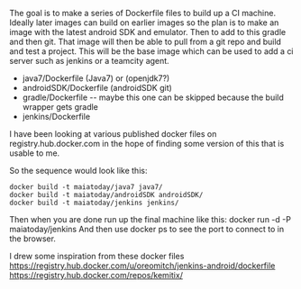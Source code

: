 The goal is to make a series of Dockerfile files to build up a CI machine. Ideally later images can build on earlier images so the plan is to make an image with the latest android SDK and emulator. Then to add to this gradle and then git. That image will then be able to pull from a git repo and build and test a project. This will be the base image which can be used to add a ci server such as jenkins or a teamcity agent.

* java7/Dockerfile (Java7) or (openjdk7?)
* androidSDK/Dockerfile (androidSDK git)
* gradle/Dockerfile    -- maybe this one can be skipped because the build wrapper gets gradle
* jenkins/Dockerfile 


I have been looking at various published docker files on registry.hub.docker.com in the hope of finding some version of this that is usable to me.

So the sequence would look like this:

    docker build -t maiatoday/java7 java7/
    docker build -t maiatoday/androidSDK androidSDK/
    docker build -t maiatoday/jenkins jenkins/

Then when you are done run up the final machine like this:
    docker run -d -P maiatoday/jenkins 
And then use docker ps to see the port to connect to in the browser.
    
I drew some inspiration from these docker files https://registry.hub.docker.com/u/oreomitch/jenkins-android/dockerfile
https://registry.hub.docker.com/repos/kemitix/
